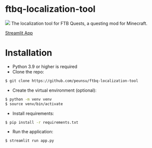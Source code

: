 # ftbq-localization-tool
![](https://media.forgecdn.net/avatars/275/363/637261948352026071.png)
The localization tool for FTB Quests, a questing mod for Minecraft.

[Streamlit App](https://ftbq-localization-tool.streamlit.app/)

# Installation
* Python 3.9 or higher is required
* Clone the repo:
```bash
$ git clone https://github.com/peunsu/ftbq-localization-tool
```
* Create the virtual environment (optional):
```bash
$ python -m venv venv
$ source venv/bin/activate
```
* Install requirements:
```bash
$ pip install -r requirements.txt
```
* Run the application:
```bash
$ streamlit run app.py
```
